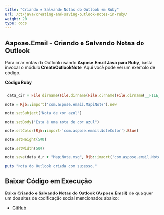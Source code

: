 ```yaml
---
title: "Criando e Salvando Notas do Outlook em Ruby"
url: /pt/java/creating-and-saving-outlook-notes-in-ruby/
weight: 20
type: docs
---
```


## **Aspose.Email - Criando e Salvando Notas do Outlook**
Para criar notas do Outlook usando **Aspose.Email Java para Ruby**, basta invocar o módulo **CreateOutlookNote**. Aqui você pode ver um exemplo de código.

**Código Ruby**

``` ruby

 data_dir = File.dirname(File.dirname(File.dirname(File.dirname(__FILE__)))) + '/data/'

note = Rjb::import('com.aspose.email.MapiNote').new

note.setSubject("Nota de cor azul")

note.setBody("Esta é uma nota de cor azul")

note.setColor(Rjb::import('com.aspose.email.NoteColor').Blue)

note.setHeight(500)

note.setWidth(500)

note.save(data_dir + "MapiNote.msg", Rjb::import('com.aspose.email.NoteSaveFormat').Msg)

puts "Nota do Outlook criada com sucesso."

```
## **Baixar Código em Execução**
Baixe **Criando e Salvando Notas do Outlook (Aspose.Email)** de qualquer um dos sites de codificação social mencionados abaixo:

- [GitHub](https://github.com/aspose-email/Aspose.Email-for-Java/blob/master/Plugins/Aspose_Email_Java_for_Ruby/lib/asposeemailjava/Outlook/createoutlooknote.rb)